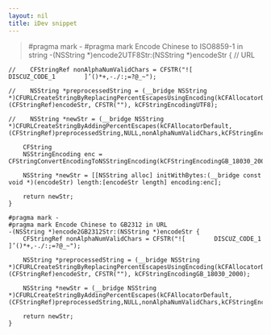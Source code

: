 ```yaml
---
layout: nil
title: iDev snippet
---
```



>	#pragma mark -
	#pragma mark Encode Chinese to ISO8859-1 in string
	-(NSString *)encode2UTF8Str:(NSString *)encodeStr {
	//  URL

	//    CFStringRef nonAlphaNumValidChars = CFSTR("![        DISCUZ_CODE_1        ]’()*+,-./:;=?@_~");

	//    NSString *preprocessedString = (__bridge NSString *)CFURLCreateStringByReplacingPercentEscapesUsingEncoding(kCFAllocatorDefault, (CFStringRef)encodeStr, CFSTR(""), kCFStringEncodingUTF8);

	//    NSString *newStr = (__bridge NSString *)CFURLCreateStringByAddingPercentEscapes(kCFAllocatorDefault,(CFStringRef)preprocessedString,NULL,nonAlphaNumValidChars,kCFStringEncodingUTF8);
    
		CFString    
    	NSStringEncoding enc = CFStringConvertEncodingToNSStringEncoding(kCFStringEncodingGB_18030_2000);

    	NSString *newStr = [[NSString alloc] initWithBytes:(__bridge const void *)(encodeStr) length:[encodeStr length] encoding:enc];

    	return newStr;
	}

	#pragma mark -
	#pragma mark Encode Chinese to GB2312 in URL
	-(NSString *)encode2GB2312Str:(NSString *)encodeStr {
   		CFStringRef nonAlphaNumValidChars = CFSTR("![        DISCUZ_CODE_1        ]’()*+,-./:;=?@_~");

    	NSString *preprocessedString = (__bridge NSString *)CFURLCreateStringByReplacingPercentEscapesUsingEncoding(kCFAllocatorDefault, (CFStringRef)encodeStr, CFSTR(""), kCFStringEncodingGB_18030_2000);

    	NSString *newStr = (__bridge NSString *)CFURLCreateStringByAddingPercentEscapes(kCFAllocatorDefault,(CFStringRef)preprocessedString,NULL,nonAlphaNumValidChars,kCFStringEncodingGB_18030_2000);

    	return newStr;
	}